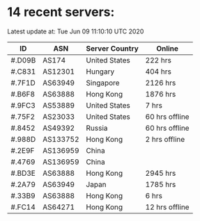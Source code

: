 # 14 recent servers:

Latest update at: Tue Jun 09 11:10:10 UTC 2020

| ID | ASN | Server Country | Online |
| -- | --- | -------------- | ------ |
| #.D09B | AS174 | United States | 222 hrs |
| #.C831 | AS12301 | Hungary | 404 hrs |
| #.7F1D | AS63949 | Singapore | 2126 hrs |
| #.B6F8 | AS63888 | Hong Kong | 1876 hrs |
| #.9FC3 | AS53889 | United States | 7 hrs |
| #.75F2 | AS23033 | United States | 60 hrs offline |
| #.8452 | AS49392 | Russia | 60 hrs offline |
| #.988D | AS133752 | Hong Kong | 2 hrs offline |
| #.2E9F | AS136959 | China | |
| #.4769 | AS136959 | China | |
| #.BD3E | AS63888 | Hong Kong | 2945 hrs |
| #.2A79 | AS63949 | Japan | 1785 hrs |
| #.33B9 | AS63888 | Hong Kong | 6 hrs |
| #.FC14 | AS64271 | Hong Kong | 12 hrs offline |

